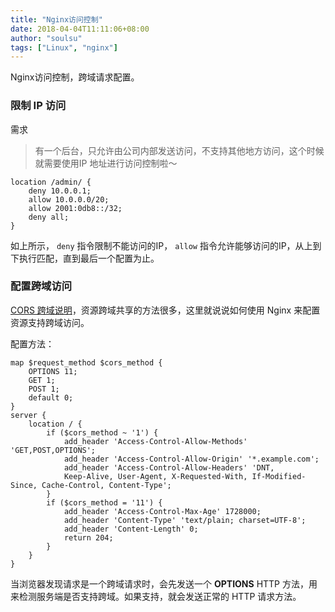 ```yaml
---
title: "Nginx访问控制"
date: 2018-04-04T11:11:06+08:00
author: "soulsu"
tags: ["Linux", "nginx"]
---
```


Nginx访问控制，跨域请求配置。

<!--more-->


### 限制 IP 访问

需求

> 有一个后台，只允许由公司内部发送访问，不支持其他地方访问，这个时候就需要使用IP 地址进行访问控制啦～

```
location /admin/ {
    deny 10.0.0.1;
    allow 10.0.0.0/20;
    allow 2001:0db8::/32;
    deny all;
}
```

如上所示， `deny` 指令限制不能访问的IP， `allow` 指令允许能够访问的IP，从上到下执行匹配，直到最后一个配置为止。


### 配置跨域访问

[CORS 跨域说明](http://www.ruanyifeng.com/blog/2016/04/cors.html)，资源跨域共享的方法很多，这里就说说如何使用 Nginx 来配置资源支持跨域访问。

配置方法：

```
map $request_method $cors_method {
    OPTIONS 11;
    GET 1;
    POST 1;
    default 0;
}
server {
    location / {
        if ($cors_method ~ '1') {
            add_header 'Access-Control-Allow-Methods' 'GET,POST,OPTIONS';
            add_header 'Access-Control-Allow-Origin' '*.example.com';
            add_header 'Access-Control-Allow-Headers' 'DNT,
            Keep-Alive, User-Agent, X-Requested-With, If-Modified-Since, Cache-Control, Content-Type';
        }
        if ($cors_method = '11') {
            add_header 'Access-Control-Max-Age' 1728000;
            add_header 'Content-Type' 'text/plain; charset=UTF-8';
            add_header 'Content-Length' 0;
            return 204;
        }
    }
}
```


当浏览器发现请求是一个跨域请求时，会先发送一个 **OPTIONS** HTTP 方法，用来检测服务端是否支持跨域。如果支持，就会发送正常的 HTTP 请求方法。